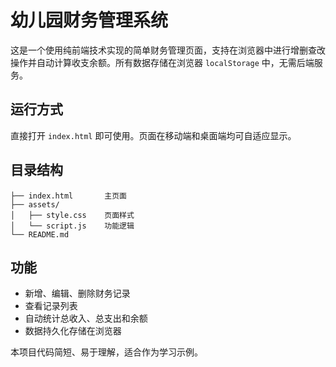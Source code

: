 # 幼儿园财务管理系统

这是一个使用纯前端技术实现的简单财务管理页面，支持在浏览器中进行增删查改操作并自动计算收支余额。所有数据存储在浏览器 `localStorage` 中，无需后端服务。

## 运行方式

直接打开 `index.html` 即可使用。页面在移动端和桌面端均可自适应显示。

## 目录结构

```
├── index.html       主页面
├── assets/
│   ├── style.css    页面样式
│   └── script.js    功能逻辑
└── README.md
```

## 功能

- 新增、编辑、删除财务记录
- 查看记录列表
- 自动统计总收入、总支出和余额
- 数据持久化存储在浏览器

本项目代码简短、易于理解，适合作为学习示例。
